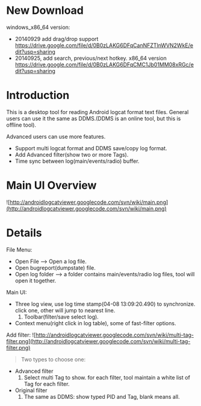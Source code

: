 # New Download #
windows\_x86\_64 version:

  * 20140929 add drag/drop support
https://drive.google.com/file/d/0B0zLAKG6DFqCanNFZTlnWVN2WkE/edit?usp=sharing
  * 20140925, add search, previous/next hotkey. x86\_64 version
https://drive.google.com/file/d/0B0zLAKG6DFqCMC1Jb01MM08xRGc/edit?usp=sharing


# Introduction #

This is a desktop tool for reading Android logcat format text files. General users can use it the same as DDMS.(DDMS is an online tool, but this is offline tool).

Advanced users can use more features.
  * Support multi logcat format and DDMS save/copy log format.
  * Add Advanced filter(show two or more Tags).
  * Time sync between log(main/events/radio) buffer.

# Main UI Overview #

![http://androidlogcatviewer.googlecode.com/svn/wiki/main.png](http://androidlogcatviewer.googlecode.com/svn/wiki/main.png)


# Details #

File Menu:
  * Open File --> Open a log file.
  * Open bugreport(dumpstate) file.
  * Open log folder --> a folder contains main/events/radio log files, tool will open it together.

Main UI:
  * Three log view, use log time stamp(04-08 13:09:20.490) to synchronize. click one, other will jump to nearest line.
    1. Toolbar(filter/save select log).
  * Context menu(right click in log table), some of fast-filter options.

Add filter:
![http://androidlogcatviewer.googlecode.com/svn/wiki/multi-tag-filter.png](http://androidlogcatviewer.googlecode.com/svn/wiki/multi-tag-filter.png)
> Two types to choose one:
  * Advanced filter
    1. Select multi Tag to show. for each filter, tool maintain a white list of Tag for each filter.
  * Original filter
    1. The same as DDMS: show typed PID and Tag, blank means all.